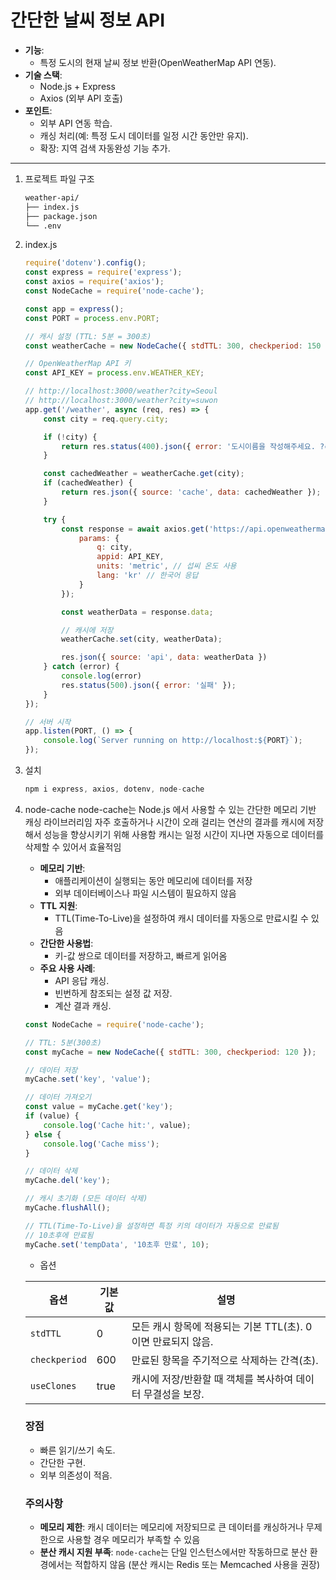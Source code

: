 # 간단한 날씨 정보 API

- **기능**:
    - 특정 도시의 현재 날씨 정보 반환(OpenWeatherMap API 연동).
- **기술 스택**:
    - Node.js + Express
    - Axios (외부 API 호출)
- **포인트**:
    - 외부 API 연동 학습.
    - 캐싱 처리(예: 특정 도시 데이터를 일정 시간 동안만 유지).
    - 확장: 지역 검색 자동완성 기능 추가.

---

1. 프로젝트 파일 구조
    
    ```bash
    weather-api/
    ├── index.js
    ├── package.json
    └── .env
    ```
    

1. index.js
    
    ```jsx
    require('dotenv').config();
    const express = require('express');
    const axios = require('axios');
    const NodeCache = require('node-cache');
    
    const app = express();
    const PORT = process.env.PORT;
    
    // 캐시 설정 (TTL: 5분 = 300초)
    const weatherCache = new NodeCache({ stdTTL: 300, checkperiod: 150 })
    
    // OpenWeatherMap API 키
    const API_KEY = process.env.WEATHER_KEY;
    
    // http://localhost:3000/weather?city=Seoul
    // http://localhost:3000/weather?city=suwon
    app.get('/weather', async (req, res) => {
        const city = req.query.city;
    
        if (!city) {
            return res.status(400).json({ error: '도시이름을 작성해주세요. ?city=도시이름'})
        }
    
        const cachedWeather = weatherCache.get(city);
        if (cachedWeather) {
            return res.json({ source: 'cache', data: cachedWeather });
        }
    
        try {
            const response = await axios.get('https://api.openweathermap.org/data/2.5/weather', {
                params: {
                    q: city,
                    appid: API_KEY,
                    units: 'metric', // 섭씨 온도 사용
                    lang: 'kr' // 한국어 응답
                }
            });
    
            const weatherData = response.data;
    
            // 캐시에 저장
            weatherCache.set(city, weatherData);
    
            res.json({ source: 'api', data: weatherData })
        } catch (error) {
            console.log(error)
            res.status(500).json({ error: '실패' });
        }
    });
    
    // 서버 시작
    app.listen(PORT, () => {
        console.log(`Server running on http://localhost:${PORT}`);
    });
    ```
    

1. 설치
    
    ```jsx
    npm i express, axios, dotenv, node-cache
    ```
    
2. node-cache
node-cache는 Node.js 에서 사용할 수 있는 간단한 메모리 기반 캐싱 라이브러리임
자주 호출하거나 시간이 오래 걸리는 연산의 결과를 캐시에 저장해서 성능을 향상시키기 위해 사용함
캐시는 일정 시간이 지나면 자동으로 데이터를 삭제할 수 있어서 효율적임

    - **메모리 기반**:
        - 애플리케이션이 실행되는 동안 메모리에 데이터를 저장
        - 외부 데이터베이스나 파일 시스템이 필요하지 않음
    - **TTL 지원**:
        - TTL(Time-To-Live)을 설정하여 캐시 데이터를 자동으로 만료시킬 수 있음
    - **간단한 사용법**:
        - 키-값 쌍으로 데이터를 저장하고, 빠르게 읽어옴
    - **주요 사용 사례**:
        - API 응답 캐싱.
        - 빈번하게 참조되는 설정 값 저장.
        - 계산 결과 캐싱.
    
    ```jsx
    const NodeCache = require('node-cache');
    
    // TTL: 5분(300초)
    const myCache = new NodeCache({ stdTTL: 300, checkperiod: 120 });
    
    // 데이터 저장
    myCache.set('key', 'value');
    
    // 데이터 가져오기
    const value = myCache.get('key');
    if (value) {
        console.log('Cache hit:', value);
    } else {
        console.log('Cache miss');
    }
    
    // 데이터 삭제
    myCache.del('key');
    
    // 캐시 초기화 (모든 데이터 삭제)
    myCache.flushAll();
    ```
    
    ```jsx
    // TTL(Time-To-Live)을 설정하면 특정 키의 데이터가 자동으로 만료됨
    // 10초후에 만료됨
    myCache.set('tempData', '10초후 만료', 10);
    ```
    
    - 옵션
    
    | 옵션 | 기본값 | 설명 |
    | --- | --- | --- |
    | `stdTTL` | 0 | 모든 캐시 항목에 적용되는 기본 TTL(초). 0이면 만료되지 않음. |
    | `checkperiod` | 600 | 만료된 항목을 주기적으로 삭제하는 간격(초). |
    | `useClones` | true | 캐시에 저장/반환할 때 객체를 복사하여 데이터 무결성을 보장. |
    
    ### **장점**
    
    - 빠른 읽기/쓰기 속도.
    - 간단한 구현.
    - 외부 의존성이 적음.
    
    ### **주의사항**
    
    - **메모리 제한**: 캐시 데이터는 메모리에 저장되므로 큰 데이터를 캐싱하거나 무제한으로 사용할 경우 메모리가 부족할 수 있음
    - **분산 캐시 지원 부족**: `node-cache`는 단일 인스턴스에서만 작동하므로 분산 환경에서는 적합하지 않음 (분산 캐시는 Redis 또는 Memcached 사용을 권장)
